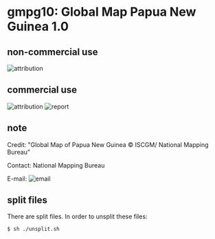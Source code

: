 # gmpg10: Global Map Papua New Guinea 1.0
## non-commercial use
![attribution](https://globalmaps.github.io/globalmaps/attribution.png)
## commercial use
![attribution](https://globalmaps.github.io/globalmaps/attribution.png)  ![report](https://globalmaps.github.io/globalmaps/report.png)

## note
Credit: "Global Map of Papua New Guinea © ISCGM/ National Mapping Bureau"

Contact: National Mapping Bureau

E-mail: ![email](https://www.iscgm.org/gmd/images/email/papua.png)

## split files
There are split files. In order to unsplit these files:
```sh
$ sh ./unsplit.sh
```
